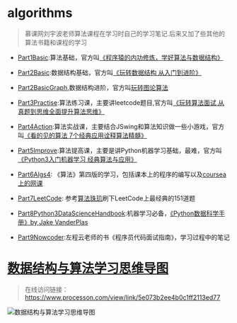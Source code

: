 # algorithms

> 慕课网刘宇波老师算法课程在学习时自己的学习笔记.后来又加了些其他的算法书籍和课程的学习

- [Part1Basic](Part1Basic):算法基础，官方叫[《程序猿的内功修炼，学好算法与数据结构》](https://coding.imooc.com/learn/list/71.html) 

- [Part2Basic](Part2Basic):数据结构基础，官方叫[《玩转数据结构 从入门到进阶》]( https://coding.imooc.com/class/207.html)
- [Part2BasicGraph](Part2BasicGraph),数据结构进阶，官方叫[玩转图论算法](https://coding.imooc.com/learn/list/370.html)
- [Part3Practise](Part3Practise):算法练习课，主要讲leetcode题目,官方叫[《玩转算法面试 从真题到思维全面提升算法思维》](https://coding.imooc.com/learn/list/82.html)
- [Part4Action](Part4Action):算法实战课，主要结合JSwing和算法知识做一些小游戏，官方叫[《看的见的算法 7个经典应用诠释算法精髓》](https://coding.imooc.com/learn/list/138.html)
- [Part5Improve](Part5Improve):算法提高课，主要是讲Python机器学习基础，最难，官方叫[《Python3入门机器学习 经典算法与应用》](https://coding.imooc.com/learn/list/169.html)
- [Part6Algs4](Part6Algs4): 《算法》第四版的学习，包括课本上的程序的编写以及[coursea上的网课](https://algs4.cs.princeton.edu/home/)
- [Part7LeetCode](Part7LeetCode): 参考[算法珠玑](https://legacy.gitbook.com/book/soulmachine/algorithm-essentials/details)刷下LeetCode上最经典的151道题
- [Part8Python3DataScienceHandbook](Part8Python3DataScienceHandbook):机器学习必备，[《Python数据科学手册》by Jake VanderPlas](https://github.com/jakevdp/PythonDataScienceHandbook)
- [Part9Nowcoder](https://www.nowcoder.com/ta/programmer-code-interview-guide):左程云老师的书《程序员代码面试指南》，学习过程中的笔记

# [数据结构与算法学习思维导图](https://www.processon.com/mindmap/5e070a12e4b0125e2924e136)
> 在线访问链接： https://www.processon.com/view/link/5e073b2ee4b0c1ff2113ed77

![数据结构与算法学习思维导图](http://assets.processon.com/chart_image/5e070a12e4b0125e2924e139.png)